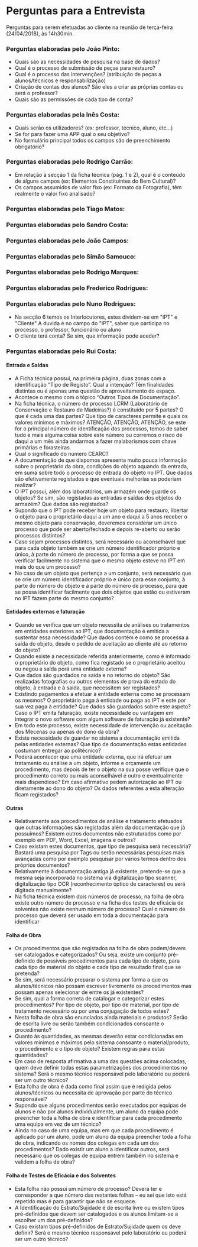 # Perguntas para a Entrevista

Perguntas para serem efetuadas ao cliente na reunião de terça-feira (24/04/2018), às 14h30min.

### Perguntas elaboradas pelo João Pinto:

* Quais são as necessidades de pesquisa na base de dados?
* Qual é o processo de submissão de peças para restauro?
* Qual é o processo das intervenções? (atribuição de peças a alunos/técnicos e responsabilização)
* Criação de contas dos alunos? São eles a criar as próprias contas ou será o professor?
* Quais são as permissões de cada tipo de conta?

### Perguntas elaboradas pela Inês Costa:

* Quais serão os utilizadores? (ex: professor, técnico, aluno, etc...)
* Se for para fazer uma APP qual o seu objetivo?
* No formulário principal todos os campos são de preenchimento obrigatório?

### Perguntas elaboradas pelo Rodrigo Carrão:

* Em relação à secção 1 da ficha técnica (pág. 1 e 2), qual é o conteúdo de alguns campos (ex: Elementos Constituintes do Bem Cultural)?
* Os campos assumidos de valor fixo (ex: Formato da Fotografia), têm realmente o valor fixo analisado?

### Perguntas elaboradas pelo Tiago Matos:

### Perguntas elaboradas pelo Sandro Costa:

### Perguntas elaboradas pelo João Campos:

### Perguntas elaboradas pelo Simão Samouco:

### Perguntas elaboradas pelo Rodrigo Marques:

### Perguntas elaboradas pelo Frederico Rodrigues:

### Perguntas elaboradas pelo Nuno Rodrigues:

* Na secção 6 temos os Interlocutores, estes dividem-se em "IPT" e "Cliente"
A duvida é no campo do "IPT", saber que participa no processo, o professor, funcionário ou aluno
* O cliente terá conta? Se sim, que informação pode aceder?

### Perguntas elaboradas pelo Rui Costa:
#### Entrada e Saídas
* A Ficha técnica possui, na primeira página, duas zonas com a identificação “Tipo de Registo”. Qual a intenção? Têm finalidades distintas ou é apenas uma questão de aproveitamento do espaço.
* Acontece o mesmo com o tópico “Outros Tipos de Documentação”.
* Na ficha técnica, o número de processo LCRM (Laboratório de Conservação e Restauro de Madeiras?) é constituído por 5 partes? O que é cada uma das partes? Que tipo de caracteres permite e quais os valores mínimos e máximos? ATENÇÃO, ATENÇÃO, ATENÇÃO, se este for o principal número de identificação dos processos, temos de saber tudo e mais alguma coisa sobre este número ou corremos o risco de daqui a um mês ainda andarmos a fazer malabarismos com chave primárias e forasteiras.
* Qual o significado do número CEARC?
* A documentação de que dispomos apresenta muito pouca informação sobre o proprietário da obra, condições do objeto aquando da entrada, em suma sobre todo o processo de entrada do objeto no IPT. Que dados são efetivamente registados e que eventuais melhorias se poderiam realizar?
* O IPT possui, além dos laboratórios, um armazém onde guarde os objetos? Se sim, são registadas as entradas e saídas dos objetos do armazém? Que dados são registados?
* Supondo que o IPT pode receber hoje um objeto para restauro, libertar o objeto para o proprietário daqui a um ano e daqui a 5 anos receber o mesmo objeto para conservação, deveremos considerar um único processo que pode ser aberto/fechado e depois re-aberto ou serão processos distintos?
* Caso sejam processos distintos, será necessário ou aconselhável que para cada objeto também se crie um número identificador próprio e único, à parte do número de processo, por forma a que se possa verificar facilmente no sistema que o mesmo objeto esteve no IPT em mais do que um processo? 
* No caso de um objeto que pertença a um conjunto, será necessário que se crie um número identificador próprio e único para esse conjunto, à parte do número do objeto e à parte do número de processo, para que se possa identificar facilmente que dois objetos que estão ou estiveram no IPT fazem parte do mesmo conjunto?

#### Entidades externas e faturação
* Quando se verifica que um objeto necessita de análises ou tratamentos em entidades exteriores ao IPT, que documentação é emitida a sustentar essa necessidade? Que dados contém e como se processa a saída do objeto, desde o pedido de aceitação ao cliente até ao retorno do objeto? 
* Quando existe a necessidade referida anteriormente, como é informado o proprietário do objeto, como fica registado se o proprietário aceitou ou negou a saída porá uma entidade externa?
* Que dados são guardados na saída e no retorno do objeto? São realizadas fotografias ou outros elementos de prova do estado do objeto, à entrada e à saída, que necessitem ser registados?
* Existindo pagamentos a efetuar à entidade externa como se processam os mesmos? O proprietário paga à entidade ou paga ao IPT e este por sua vez paga à entidade?
Que dados são guardados sobre este aspeto? Caso o IPT emita faturação, existe necessidade ou vantagem em integrar o novo software com algum software de faturação já existente?
* Em todo este processo, existe necessidade de intervenção ou aceitação dos Mecenas ou apenas do dono da obra?
* Existe necessidade de guardar no sistema a documentação emitida pelas entidades externas? Que tipo de documentação estas entidades costumam entregar ao politécnico?
* Poderá acontecer que uma entidade externa, que irá efetuar um tratamento ou análise a um objeto, informe e orçamente um procedimento, mas depois de ter o objeto na sua posse verifique que o procedimento correto ou mais aconselhável é outro e eventualmente mais dispendioso? Em caso afirmativo pedem autorização ao IPT ou diretamente ao dono do objeto? Os dados referentes a esta alteração ficam registados?

#### Outras
* Relativamente aos procedimentos de análise e tratamento efetuados que outras informações são registadas além da documentação que já possuímos? Existem outros documentos não estruturados como por exemplo em PDF, Word, Excel, imagens e outros?
* Caso existam estes documentos, que tipo de pesquisa será necessária? Bastará uma pesquisa por Tags ou serão necessárias pesquisas mais avançadas como por exemplo pesquisar por vários termos dentro dos próprios documentos?
* Relativamente à documentação antiga já existente, pretende-se que a mesma seja incorporada no sistema via digitalização tipo scanner, digitalização tipo OCR (reconhecimento óptico de caracteres) ou será digitada manualmente?
* Na ficha técnica existem dois números de processo, na folha de obra existe outro número de processo e na ficha dos testes de eficácia de solventes não existe nenhum número de processo? Qual o número de processo que deverá ser usado em toda a documentação para identificar

#### Folha de Obra
* Os procedimentos que são registados na folha de obra podem/devem ser catalogados e categorizados? Ou seja, existe um conjunto pré-definido de possíveis procedimentos para cada tipo de objeto, para cada tipo de material do objeto e cada tipo de resultado final que se pretenda?
* Se sim, será necessário preparar o sistema por forma a que os alunos/técnicos não possam escrever livremente os procedimentos mas possam apenas selecionar de entre os já existentes?
* Se sim, qual a forma correta de catalogar e categorizar estes procedimentos? Por tipo de objeto, por tipo de material, por tipo de tratamento necessário ou por uma conjugação de todos estes?
* Nesta folha de obra são enunciados ainda materiais e produtos? Serão de escrita livre ou serão também condicionados consoante o procedimento?
* Quanto às quantidades, as mesmas deverão estar condicionadas em valores mínimos e máximos pelo sistema consoante o material/produto, o procedimento e o tipo de objeto? Existem regras para estas quantidades?
* Em caso de resposta afirmativa a uma das questões acima colocadas, quem deve definir todas estas parametrizações dos procedimentos no sistema? Será o mesmo técnico responsável pelo laboratório ou poderá ser um outro técnico?
* Esta folha de obra é dada como final assim que é redigida pelos alunos/técnicos ou necessita de aprovação por parte do técnico responsável?
* Supondo que alguns procedimentos serão executados por equipas de alunos e não por alunos individualmente, um aluno da equipa pode preencher toda a folha de obra e identificar para cada procedimento uma equipa em vez de um técnico?
* Ainda no caso de uma equipa, mas em que cada procedimento é aplicado por um aluno, pode um aluno da equipa preencher toda a folha de obra, indicando os nomes dos colegas em cada um dos procedimentos? Dado existir um aluno a identificar outros, será necessário que os colegas de equipa entrem também no sistema e validem a folha de obra?

#### Folha de Testes de Eficácia e dos Solventes
* Esta folha não possui um número de processo? Deverá ter e corresponder a que número das restantes folhas – eu sei que isto está repetido mas é para garantir que não se esquece.
* A Identificação do Estrato/Sujidade é de escrita livre ou existem tipos pré-definidos que devem ser catalogados e os alunos limitam-se a escolher um dos pré-definidos?
* Caso existam tipos pré-definidos de Estrato/Sujidade quem os deve definir? Será o mesmo técnico responsável pelo laboratório ou poderá ser um outro técnico?
